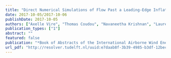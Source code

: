 ```yaml
---
title: "Direct Numerical Simulations of Flow Past a Leading-Edge Inflatable Wing"
date: 2017-10-05/2017-10-06
publishDate: 2017-10-05
authors: ["Axelle Vire", "Thomas Coudou", "Navaneetha Krishnan", "Laurent Bricteux", "Roland Schmehl"]
publication_types: ["1"]
abstract: ""
featured: false
publication: "*Book of Abstracts of the International Airborne Wind Energy Conference (AWEC 2017)*"
url_pdf: "http://resolver.tudelft.nl/uuid:e7daab8f-3b39-4985-b3df-12bec7638d90"
---
```


